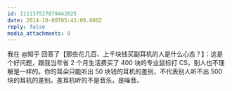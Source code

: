 ```yaml
---
id: 111137527879442025
date: 2014-10-08T05:43:00.000Z
reply: false
media_attachments: 0
---
```


我在 @知乎 回答了【那些花几百、上千块钱买副耳机的人是什么心态？】：这是个好问题，跟我当年省 2 个月生活费买了 400 块的专业鼠标打 CS，别人也不理解是一样的。你的耳朵只能听出 50 块钱的耳机的差别，不代表别人听不出 500 块的耳机的差别。差耳机听的不是音乐，是噪音。 ​​​​

